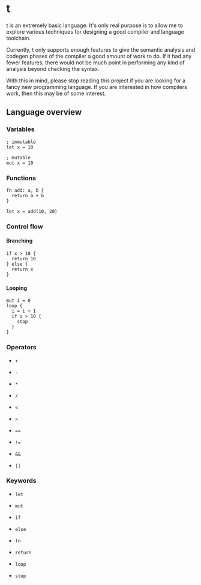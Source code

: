 # t

t is an extremely basic language. It's only real purpose is to allow me to explore various techniques for designing a good compiler and language toolchain.

Currently, t only supports enough features to give the semantic analysis and codegen phases of the compiler a good amount of work to do. If it had any fewer features, there would not be much point in performing any kind of analysis beyond checking the syntax.

With this in mind, please stop reading this project if you are looking for a fancy new programming language. If you are interested in how compilers work, then this may be of some interest.

## Language overview

### Variables

```
; immutable
let x = 10

; mutable
mut x = 10
```

### Functions

```
fn add: a, b {
  return a + b
}

let x = add(10, 20)
```

### Control flow

#### Branching

```
if x > 10 {
  return 10
} else {
  return x
}
```

#### Looping

```
mut i = 0
loop {
  i = i + 1
  if i > 10 {
    stop
  }
}
```

### Operators

+ `+`
+ `-`
+ `*`
+ `/`

+ `<`
+ `>`
+ `==`
+ `!=`

+ `&&`
+ `||`

### Keywords

+ `let`
+ `mut`

+ `if`
+ `else`

+ `fn`
+ `return`

+ `loop`
+ `stop`
